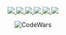 <style>
main .Layout-sidebar {
  background-color: aqua;
}  
</style>
<p align="center">
  <a href="https://github.com/MolotkovD">
    <img src="http://github-profile-summary-cards.vercel.app/api/cards/profile-details?username=MolotkovD&theme=transparent" />
  </a>
  <a href="https://github.com/MolotkovD">
    <img src="https://github-readme-streak-stats.herokuapp.com/?user=MolotkovD&hide_border=true&card_width=338&theme=transparent" />
  </a>
  <a href="https://github.com/MolotkovD">
    <img src="http://github-profile-summary-cards.vercel.app/api/cards/stats?username=MolotkovD&theme=transparent" />
  </a>
  <a href="https://github.com/MolotkovD">
    <img src="http://github-profile-summary-cards.vercel.app/api/cards/most-commit-language?username=MolotkovD&theme=transparent" />
  </a>
  <a href="https://github.com/MolotkovD">
    <img src="http://github-profile-summary-cards.vercel.app/api/cards/repos-per-language?username=MolotkovD&theme=transparent" />
  </a>
   <a href="https://github.com/MolotkovD">
    <img src="https://github-profile-trophy.vercel.app/?username=MolotkovD&theme=onedark&column=5&margin-w=15&margin-h=15"/>
  </a>
</p>

<div align="center">
  
![CodeWars](https://www.codewars.com/users/MolotkovD/badges/large)

</div>
